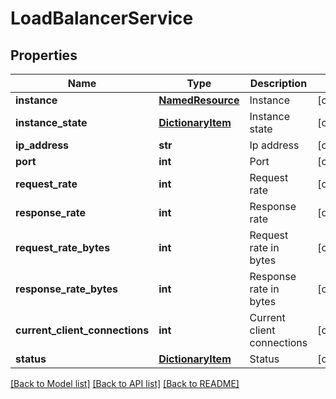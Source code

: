# LoadBalancerService

## Properties
Name | Type | Description | Notes
------------ | ------------- | ------------- | -------------
**instance** | [**NamedResource**](NamedResource.md) | Instance | [optional] 
**instance_state** | [**DictionaryItem**](DictionaryItem.md) | Instance state | [optional] 
**ip_address** | **str** | Ip address | [optional] 
**port** | **int** | Port | [optional] 
**request_rate** | **int** | Request rate | [optional] 
**response_rate** | **int** | Response rate | [optional] 
**request_rate_bytes** | **int** | Request rate in bytes | [optional] 
**response_rate_bytes** | **int** | Response rate in bytes | [optional] 
**current_client_connections** | **int** | Current client connections | [optional] 
**status** | [**DictionaryItem**](DictionaryItem.md) | Status | [optional] 

[[Back to Model list]](../README.md#documentation-for-models) [[Back to API list]](../README.md#documentation-for-api-endpoints) [[Back to README]](../README.md)


